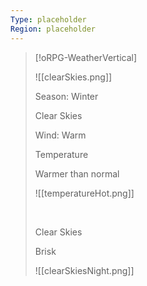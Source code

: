 ```yaml
---
Type: placeholder
Region: placeholder
---
```

> [!oRPG-WeatherVertical]
> 
> ![[clearSkies.png]]
> 
> Season: Winter
> 
> Clear Skies
> 
> Wind: Warm
> 
> Temperature
> 
> <span class='hot'>Warmer than normal</span>
> 
> ![[temperatureHot.png]]
> 
> &nbsp;
> 
> Clear Skies
> 
> Brisk
> 
> ![[clearSkiesNight.png]]
>
